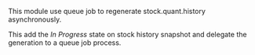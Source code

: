This module use queue job to regenerate stock.quant.history
asynchronously.

This add the *In Progress* state on stock history snapshot and delegate
the generation to a queue job process.
